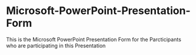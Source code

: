 # Microsoft-PowerPoint-Presentation-Form
This is the Microsoft PowerPoint Presentation Form for the Parcticipants who are participating in this Presentation
